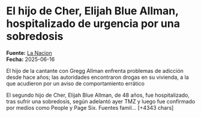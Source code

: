 # El hijo de Cher, Elijah Blue Allman, hospitalizado de urgencia por una sobredosis

**Fuente:** [La Nacion](https://www.lanacion.com.ar/espectaculos/personajes/el-hijo-de-cher-elijah-blue-allman-hospitalizado-de-urgencia-por-una-sobredosis-nid16062025/)  
**Fecha:** 2025-06-16

El hijo de la cantante con Gregg Allman enfrenta problemas de adicción desde hace años; las autoridades encontraron drogas en su vivienda, a la que acudieron por un aviso de comportamiento errático

El segundo hijo de Cher, Elijah Blue Allman, de 48 años, fue hospitalizado, tras sufrir una sobredosis, según adelantó ayer TMZ y luego fue confirmado por medios como People y Page Six. Fuentes famil… [+4343 chars]
